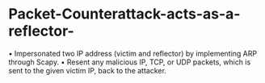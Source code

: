 # Packet-Counterattack-acts-as-a-reflector-
• Impersonated two IP address (victim and reflector) by implementing ARP through Scapy. • Resent any malicious IP, TCP, or UDP packets, which is sent to the given victim IP, back to the attacker.
